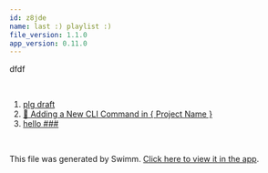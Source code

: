 ```yaml
---
id: z8jde
name: last :) playlist :)
file_version: 1.1.0
app_version: 0.11.0
---
```


<!-- Intro - Do not remove this comment -->
dfdf

<br/>

<!-- Steps - Do not remove this comment -->
1. [plg draft](plg-draft.om109.sw.md)
2. [🧰 Adding a New CLI Command in { Project Name }](adding-a-new-cli-command-in-project-name.0ej57.sw.md)
3. [hello ### ](hello.1svxr.sw.md)


<br/>

This file was generated by Swimm. [Click here to view it in the app](https://swimm-web-app.web.app/repos/Z2l0aHViJTNBJTNBdGVzdC1naXRodWItYXBwJTNBJTNBc3dpbW1pbw==/playlists/z8jde).